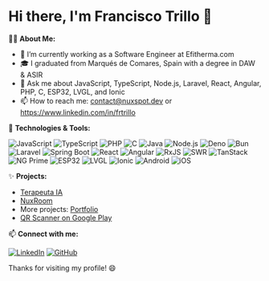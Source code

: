 # Hi there, I'm Francisco Trillo 👋

👨‍💻 **About Me:**
- 💼 I’m currently working as a Software Engineer at Efitherma.com
- 🎓 I graduated from Marqués de Comares, Spain with a degree in DAW & ASIR 
- 💬 Ask me about JavaScript, TypeScript, Node.js, Laravel, React, Angular, PHP, C, ESP32, LVGL, and Ionic
- 📫 How to reach me: contact@nuxspot.dev or https://www.linkedin.com/in/frtrillo

🔧 **Technologies & Tools:**

![JavaScript](https://img.shields.io/badge/-JavaScript-000?&logo=JavaScript)
![TypeScript](https://img.shields.io/badge/-TypeScript-000?&logo=TypeScript)
![PHP](https://img.shields.io/badge/-PHP-000?&logo=PHP)
![C](https://img.shields.io/badge/-C-000?&logo=C)
![Java](https://img.shields.io/badge/-Java-000?&logo=Java)
![Node.js](https://img.shields.io/badge/-Node.js-000?&logo=Node.js)
![Deno](https://img.shields.io/badge/-Deno-000?&logo=Deno)
![Bun](https://img.shields.io/badge/-Bun-000?&logo=Bun)
![Laravel](https://img.shields.io/badge/-Laravel-000?&logo=Laravel)
![Spring Boot](https://img.shields.io/badge/-Spring%20Boot-000?&logo=Spring%20Boot)
![React](https://img.shields.io/badge/-React-000?&logo=React)
![Angular](https://img.shields.io/badge/-Angular-000?&logo=Angular)
![RxJS](https://img.shields.io/badge/-RxJS-000?&logo=RxJS)
![SWR](https://img.shields.io/badge/-SWR-000?&logo=SWR)
![TanStack](https://img.shields.io/badge/-TanStack-000?&logo=TanStack)
![NG Prime](https://img.shields.io/badge/-NG%20Prime-000?&logo=NG%20Prime)
![ESP32](https://img.shields.io/badge/-ESP32-000?&logo=espressif)
![LVGL](https://img.shields.io/badge/-LVGL-000?&logo=LVGL)
![Ionic](https://img.shields.io/badge/-Ionic-000?&logo=Ionic)
![Android](https://img.shields.io/badge/-Android-000?&logo=Android)
![iOS](https://img.shields.io/badge/-iOS-000?&logo=Apple)

✨ **Projects:**
- [Terapeuta IA](https://www.terapeutaia.com)
- [NuxRoom](https://www.nuxroom.com)
- More projects: [Portfolio](https://www.nuxspot.dev/portfolio)
- [QR Scanner on Google Play](https://play.google.com/store/apps/developer?)

📫 **Connect with me:**

[![LinkedIn](https://img.shields.io/badge/-LinkedIn-000?&logo=LinkedIn&logoColor=0077B5)](https://www.linkedin.com/in/frtrillo)
[![GitHub](https://img.shields.io/badge/-GitHub-000?&logo=GitHub)](https://github.com/Frtrillo)

Thanks for visiting my profile! 😄

